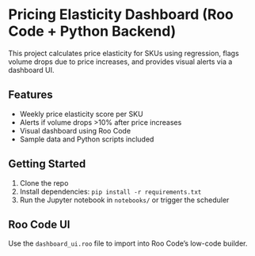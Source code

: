 # Pricing Elasticity Dashboard (Roo Code + Python Backend)

This project calculates price elasticity for SKUs using regression, flags volume drops due to price increases, and provides visual alerts via a dashboard UI.

## Features
- Weekly price elasticity score per SKU
- Alerts if volume drops >10% after price increases
- Visual dashboard using Roo Code
- Sample data and Python scripts included

## Getting Started
1. Clone the repo
2. Install dependencies: `pip install -r requirements.txt`
3. Run the Jupyter notebook in `notebooks/` or trigger the scheduler

## Roo Code UI
Use the `dashboard_ui.roo` file to import into Roo Code’s low-code builder.
